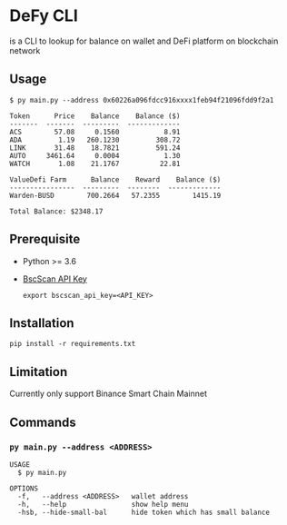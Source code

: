 # DeFy CLI
is a CLI to lookup for balance on wallet and DeFi platform on blockchain network

<!-- toc -->

## Usage
```sh-session
$ py main.py --address 0x60226a096fdcc916xxxx1feb94f21096fdd9f2a1

Token      Price    Balance    Balance ($)
-------  -------  ---------  -------------
ACS        57.08     0.1560           8.91
ADA         1.19   260.1230         308.72
LINK       31.48    18.7821         591.24
AUTO     3461.64     0.0004           1.30
WATCH       1.08    21.1767          22.81 

ValueDefi Farm      Balance    Reward    Balance ($)
----------------  ---------  --------  -------------
Warden-BUSD        700.2664   57.2355        1415.19

Total Balance: $2348.17
```

## Prerequisite
- Python >= 3.6
- [BscScan API Key](https://bscscan.com/myapikey)
  
  `export bscscan_api_key=<API_KEY>`

## Installation
`pip install -r requirements.txt`

## Limitation
Currently only support Binance Smart Chain Mainnet

## Commands

### `py main.py --address <ADDRESS>`

```
USAGE
  $ py main.py

OPTIONS
  -f,   --address <ADDRESS>   wallet address
  -h,   --help                show help menu
  -hsb, --hide-small-bal      hide token which has small balance
```